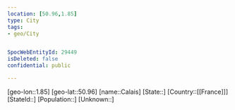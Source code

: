 ```yaml
---
location: [50.96,1.85]
type: City
tags:
- geo/City


SpocWebEntityId: 29449
isDeleted: false
confidential: public

---
```

[geo-lon::1.85]
[geo-lat::50.96]
[name::Calais]
[State::]
[Country::[[France]]]
[StateId::]
[Population::]
[Unknown::]

